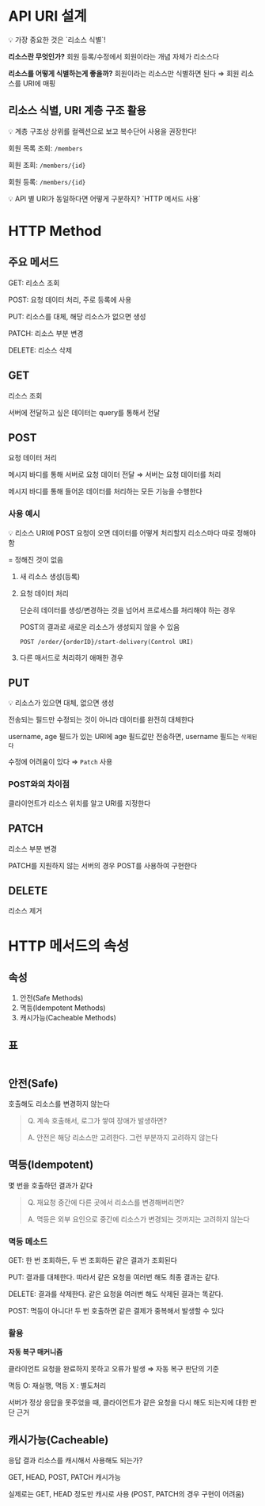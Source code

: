 <h1 id="api-uri-설계">API URI 설계</h1>
<aside>
💡 가장 중요한 것은 `리소스 식별`!

</aside>

<p><strong>리소스란 무엇인가?</strong> 회원 등록/수정에서 회원이라는 개념 자체가 리소스다</p>
<p><strong>리소스를 어떻게 식별하는게 좋을까?</strong> 회원이라는 리소스만 식별하면 된다 ⇒ 회원 리소스를 URI에 매핑</p>
<h2 id="리소스-식별-uri-계층-구조-활용">리소스 식별, URI 계층 구조 활용</h2>
<aside>
💡 계층 구조상 상위를 컬렉션으로 보고 복수단어 사용을 권장한다!

</aside>

<p>회원 목록 조회: <code>/members</code></p>
<p>회원 조회: <code>/members/{id}</code></p>
<p>회원 등록: <code>/members/{id}</code></p>
<aside>
💡 API 별 URI가 동일하다면 어떻게 구분하지? `HTTP 메서드 사용`

</aside>

<h1 id="http-method">HTTP Method</h1>
<h2 id="주요-메서드">주요 메서드</h2>
<p>GET: 리소스 조회</p>
<p>POST: 요청 데이터 처리, 주로 등록에 사용</p>
<p>PUT: 리소스를 대체, 해당 리소스가 없으면 생성</p>
<p>PATCH: 리소스 부분 변경</p>
<p>DELETE: 리소스 삭제</p>
<h2 id="get">GET</h2>
<p>리소스 조회</p>
<p>서버에 전달하고 싶은 데이터는 query를 통해서 전달</p>
<h2 id="post">POST</h2>
<p>요청 데이터 처리</p>
<p>메시지 바디를 통해 서버로 요청 데이터 전달 ⇒ 서버는 요청 데이터를 처리</p>
<p>메시지 바디를 통해 들어온 데이터를 처리하는 모든 기능을 수행한다</p>
<h3 id="사용-예시">사용 예시</h3>
<aside>
💡 리소스 URI에 POST 요청이 오면 데이터를 어떻게 처리할지 리소스마다 따로 정해야 함

<p>= 정해진 것이 없음</p>
</aside>

<ol>
<li><p>새 리소스 생성(등록)</p>
</li>
<li><p>요청 데이터 처리</p>
<p> 단순히 데이터를 생성/변경하는 것을 넘어서 프로세스를 처리해야 하는 경우</p>
<p> POST의 결과로 새로운 리소스가 생성되지 않을 수 있음</p>
<p> <code>POST /order/{orderID}/start-delivery(Control URI)</code></p>
</li>
<li><p>다른 매서드로 처리하기 애매한 경우</p>
</li>
</ol>
<h2 id="put">PUT</h2>
<aside>
💡 리소스가 있으면 대체, 없으면 생성

</aside>

<p>전송되는 필드만 수정되는 것이 아니라 데이터를 완전히 대체한다</p>
<p>username, age 필드가 있는 URI에 age 필드값만 전송하면, username 필드는 <code>삭제된다</code></p>
<p>수정에 어려움이 있다 ⇒ <code>Patch</code> 사용</p>
<h3 id="post와의-차이점">POST와의 차이점</h3>
<p>클라이언트가 리소스 위치를 알고 URI를 지정한다</p>
<h2 id="patch">PATCH</h2>
<p>리소스 부분 변경 </p>
<p>PATCH를 지원하지 않는 서버의 경우 POST를 사용하여 구현한다</p>
<h2 id="delete">DELETE</h2>
<p>리소스 제거</p>
<h1 id="http-메서드의-속성">HTTP 메서드의 속성</h1>
<h2 id="속성">속성</h2>
<ol>
<li>안전(Safe Methods)</li>
<li>멱등(Idempotent Methods)</li>
<li>캐시가능(Cacheable Methods)</li>
</ol>
<h2 id="표">표</h2>
<p><img alt="" src="https://velog.velcdn.com/images/sjhgd107/post/4f5d0bb6-d167-41f8-85f9-4e2d4c4d1c70/image.png" /></p>
<h2 id="안전safe">안전(Safe)</h2>
<p>호출해도 리소스를 변경하지 않는다</p>
<blockquote>
<p>Q. 계속 호출해서, 로그가 쌓여 장애가 발생하면?</p>
<p>A. 안전은 해당 리소스만 고려한다. 그런 부분까지 고려하지 않는다</p>
</blockquote>
<h2 id="멱등idempotent">멱등(Idempotent)</h2>
<p>몇 번을 호출하던 결과가 같다</p>
<blockquote>
<p>Q. 재요청 중간에 다른 곳에서 리소스를 변경해버리면?</p>
<p>A. 멱등은 외부 요인으로 중간에 리소스가 변경되는 것까지는 고려하지 않는다</p>
</blockquote>
<h3 id="멱등-메소드">멱등 메소드</h3>
<p>GET: 한 번 조회하든, 두 번 조회하든 같은 결과가 조회된다</p>
<p>PUT: 결과를 대체한다. 따라서 같은 요청을 여러번 해도 최종 결과는 같다.</p>
<p>DELETE: 결과를 삭제한다. 같은 요청을 여러번 해도 삭제된 결과는 똑같다. </p>
<p>POST: 멱등이 아니다! 두 번 호출하면 같은 결제가 중복해서 발생할 수 있다</p>
<h3 id="활용">활용</h3>
<p><strong>자동 복구 매커니즘</strong></p>
<p>클라이언트 요청을 완료하지 못하고 오류가 발생 ⇒ 자동 복구 판단의 기준</p>
<p>멱등 O: 재실행, 멱등 X : 별도처리</p>
<p>서버가 정상 응답을 못주었을 때, 클라이언트가 같은 요청을 다시 해도 되는지에 대한 판단 근거</p>
<h2 id="캐시가능cacheable">캐시가능(Cacheable)</h2>
<p>응답 결과 리소스를 캐시해서 사용해도 되는가?</p>
<p>GET, HEAD, POST, PATCH 캐시가능</p>
<p>실제로는 GET, HEAD 정도만 캐시로 사용 (POST, PATCH의 경우 구현이 어려움)</p>